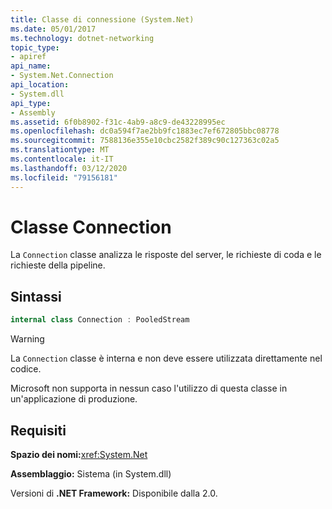 ```yaml
---
title: Classe di connessione (System.Net)
ms.date: 05/01/2017
ms.technology: dotnet-networking
topic_type:
- apiref
api_name:
- System.Net.Connection
api_location:
- System.dll
api_type:
- Assembly
ms.assetid: 6f0b8902-f31c-4ab9-a8c9-de43228995ec
ms.openlocfilehash: dc0a594f7ae2bb9fc1883ec7ef672805bbc08778
ms.sourcegitcommit: 7588136e355e10cbc2582f389c90c127363c02a5
ms.translationtype: MT
ms.contentlocale: it-IT
ms.lasthandoff: 03/12/2020
ms.locfileid: "79156181"
---
```

# <a name="connection-class"></a>Classe Connection

La `Connection` classe analizza le risposte del server, le richieste di coda e le richieste della pipeline.

## <a name="syntax"></a>Sintassi
  
```csharp  
internal class Connection : PooledStream
```

> [!WARNING]
> La `Connection` classe è interna e non deve essere utilizzata direttamente nel codice.
>
> Microsoft non supporta in nessun caso l'utilizzo di questa classe in un'applicazione di produzione.

## <a name="requirements"></a>Requisiti

**Spazio dei nomi:**<xref:System.Net>

**Assemblaggio:** Sistema (in System.dll)

Versioni di **.NET Framework:** Disponibile dalla 2.0.

